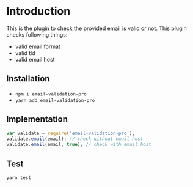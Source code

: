 # Introduction
This is the plugin to check the provided email is valid or not.
This plugin checks following things:
- valid email format
- valid tld
- valid email host

## Installation
- `npm i email-validation-pro`
- `yarn add email-validation-pro`

## Implementation
```javascript
var validate = require('email-validation-pro');
validate.email(email); // check without email host
validate.email(email, true); // check with email host
```

## Test
`yarn test`
